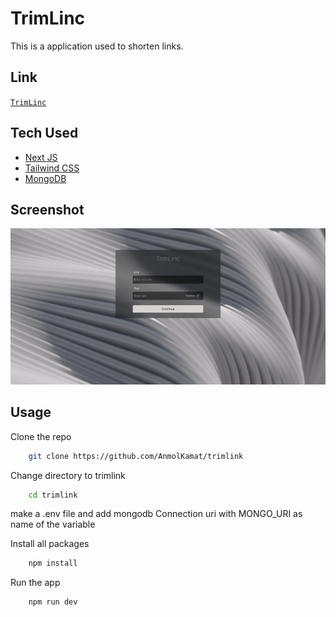 
# TrimLinc

This is a application used to shorten links.




## Link 
[`TrimLinc`](https://trimlinc.vercel.app/)
## Tech Used

 - [Next JS](https://nextjs.org/)
 - [Tailwind CSS](https://tailwindcss.com/)
 - [MongoDB](https://www.mongodb.com/)




## Screenshot


![Demo](https://raw.githubusercontent.com/AnmolKamat/trimlink/master/sample/home.png)

## Usage
    
Clone the repo
```bash
    git clone https://github.com/AnmolKamat/trimlink
```

Change directory to trimlink

```bash
    cd trimlink
```
make a .env file and add mongodb Connection uri with MONGO_URI as name of the variable

Install all packages
```bash
    npm install
```

Run the app
```bash
    npm run dev
```

